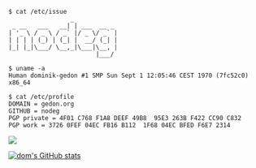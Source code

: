 ```
$ cat /etc/issue
                 _            
 _ __   ___   __| | ___  __ _ 
| '_ \ / _ \ / _` |/ _ \/ _` |
| | | | (_) | (_| |  __/ (_| |
|_| |_|\___/ \__,_|\___|\__, |
                        |___/

$ uname -a
Human dominik-gedon #1 SMP Sun Sept 1 12:05:46 CEST 1970 (7fc52c0) x86_64

$ cat /etc/profile
DOMAIN = gedon.org
GITHUB = nodeg
PGP private = 4F01 C768 F1A8 DEEF 49B8  95E3 263B F422 CC90 C832
PGP work = 3726 0FEF 04EC FB16 B112  1F68 04EC BFED F6E7 2314
```
![](http://github-profile-summary-cards.vercel.app/api/cards/profile-details?username=nodeg&theme=dracula)

[![dom's GitHub stats](https://github-readme-stats.vercel.app/api?username=nodeg&count_private=true&show_icons=true&theme=dracula)](https://github.com/anuraghazra/github-readme-stats)
